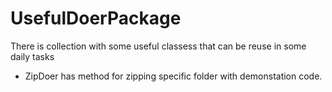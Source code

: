 # UsefulDoerPackage
There is collection with some useful classess that can be reuse in some daily tasks
+ ZipDoer has method for zipping specific folder with demonstation code.
